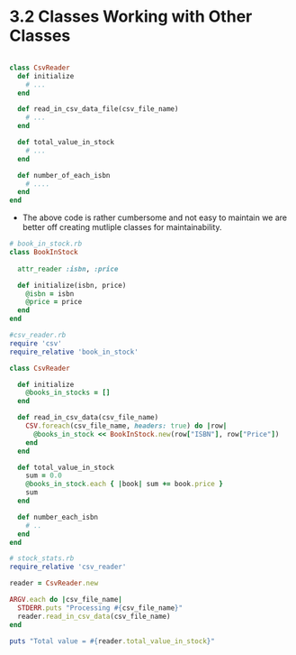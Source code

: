 # 3.2 Classes Working with Other Classes

```ruby

class CsvReader
  def initialize
    # ... 
  end

  def read_in_csv_data_file(csv_file_name)
    # ...
  end

  def total_value_in_stock
    # ...
  end

  def number_of_each_isbn
    # ....
  end
end

```

* The above code is rather cumbersome and not easy to maintain we are better off creating mutliple classes for maintainability.


```ruby
# book_in_stock.rb
class BookInStock
  
  attr_reader :isbn, :price

  def initialize(isbn, price)
    @isbn = isbn
    @price = price
  end
end

#csv_reader.rb
require 'csv'
require_relative 'book_in_stock'

class CsvReader

  def initialize
    @books_in_stocks = []
  end

  def read_in_csv_data(csv_file_name)
    CSV.foreach(csv_file_name, headers: true) do |row|
      @books_in_stock << BookInStock.new(row["ISBN"], row["Price"])
    end
  end

  def total_value_in_stock
    sum = 0.0
    @books_in_stock.each { |book| sum += book.price }
    sum
  end

  def number_each_isbn
    # ..
  end
end

# stock_stats.rb
require_relative 'csv_reader'

reader = CsvReader.new

ARGV.each do |csv_file_name|
  STDERR.puts "Processing #{csv_file_name}" 
  reader.read_in_csv_data(csv_file_name)
end

puts "Total value = #{reader.total_value_in_stock}"

```
